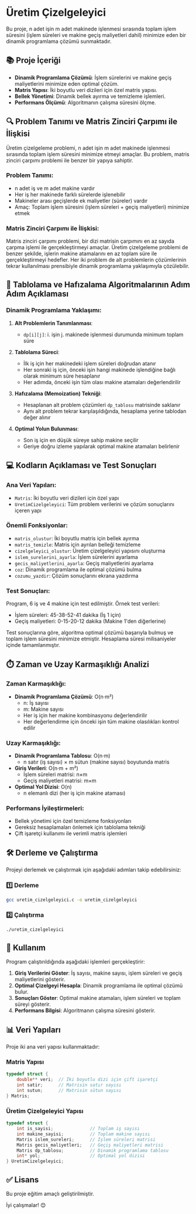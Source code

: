 # Üretim Çizelgeleyici

Bu proje, n adet işin m adet makinede işlenmesi sırasında toplam işlem süresini (işlem süreleri ve makine geçiş maliyetleri dahil) minimize eden bir dinamik programlama çözümü sunmaktadır.

## 📚 Proje İçeriği
- **Dinamik Programlama Çözümü**: İşlem sürelerini ve makine geçiş maliyetlerini minimize eden optimal çözüm.
- **Matris Yapısı**: İki boyutlu veri dizileri için özel matris yapısı.
- **Bellek Yönetimi**: Dinamik bellek ayırma ve temizleme işlemleri.
- **Performans Ölçümü**: Algoritmanın çalışma süresini ölçme.

## 🔍 Problem Tanımı ve Matris Zinciri Çarpımı ile İlişkisi

Üretim çizelgeleme problemi, n adet işin m adet makinede işlenmesi sırasında toplam işlem süresini minimize etmeyi amaçlar. Bu problem, matris zinciri çarpımı problemi ile benzer bir yapıya sahiptir.

### Problem Tanımı:
- n adet iş ve m adet makine vardır
- Her iş her makinede farklı sürelerde işlenebilir
- Makineler arası geçişlerde ek maliyetler (süreler) vardır
- Amaç: Toplam işlem süresini (işlem süreleri + geçiş maliyetleri) minimize etmek

### Matris Zinciri Çarpımı ile İlişkisi:
Matris zinciri çarpımı problemi, bir dizi matrisin çarpımını en az sayıda çarpma işlemi ile gerçekleştirmeyi amaçlar. Üretim çizelgeleme problemi de benzer şekilde, işlerin makine atamalarını en az toplam süre ile gerçekleştirmeyi hedefler. Her iki problem de alt problemlerin çözümlerinin tekrar kullanılması prensibiyle dinamik programlama yaklaşımıyla çözülebilir.

## 🧮 Tablolama ve Hafızalama Algoritmalarının Adım Adım Açıklaması

### Dinamik Programlama Yaklaşımı:

1. **Alt Problemlerin Tanımlanması**:
   - `dp[i][j]`: i. işin j. makinede işlenmesi durumunda minimum toplam süre

2. **Tablolama Süreci**:
   - İlk iş için her makinedeki işlem süreleri doğrudan atanır
   - Her sonraki iş için, önceki işin hangi makinede işlendiğine bağlı olarak minimum süre hesaplanır
   - Her adımda, önceki işin tüm olası makine atamaları değerlendirilir

3. **Hafızalama (Memoization) Tekniği**:
   - Hesaplanan alt problem çözümleri `dp_tablosu` matrisinde saklanır
   - Aynı alt problem tekrar karşılaşıldığında, hesaplama yerine tablodan değer alınır

4. **Optimal Yolun Bulunması**:
   - Son iş için en düşük süreye sahip makine seçilir
   - Geriye doğru izleme yapılarak optimal makine atamaları belirlenir

## 💻 Kodların Açıklaması ve Test Sonuçları

### Ana Veri Yapıları:
- `Matris`: İki boyutlu veri dizileri için özel yapı
- `UretimCizelgeleyici`: Tüm problem verilerini ve çözüm sonuçlarını içeren yapı

### Önemli Fonksiyonlar:
- `matris_olustur`: İki boyutlu matris için bellek ayırma
- `matris_temizle`: Matris için ayrılan belleği temizleme
- `cizelgeleyici_olustur`: Üretim çizelgeleyici yapısını oluşturma
- `islem_surelerini_ayarla`: İşlem sürelerini ayarlama
- `gecis_maliyetlerini_ayarla`: Geçiş maliyetlerini ayarlama
- `coz`: Dinamik programlama ile optimal çözümü bulma
- `cozumu_yazdir`: Çözüm sonuçlarını ekrana yazdırma

### Test Sonuçları:
Program, 6 iş ve 4 makine için test edilmiştir. Örnek test verileri:
- İşlem süreleri: 45-38-52-41 dakika (İş 1 için)
- Geçiş maliyetleri: 0-15-20-12 dakika (Makine 1'den diğerlerine)

Test sonuçlarına göre, algoritma optimal çözümü başarıyla bulmuş ve toplam işlem süresini minimize etmiştir. Hesaplama süresi milisaniyeler içinde tamamlanmıştır.

## ⏱️ Zaman ve Uzay Karmaşıklığı Analizi

### Zaman Karmaşıklığı:
- **Dinamik Programlama Çözümü**: O(n·m²)
  - n: İş sayısı
  - m: Makine sayısı
  - Her iş için her makine kombinasyonu değerlendirilir
  - Her değerlendirme için önceki işin tüm makine olasılıkları kontrol edilir

### Uzay Karmaşıklığı:
- **Dinamik Programlama Tablosu**: O(n·m)
  - n satır (iş sayısı) × m sütun (makine sayısı) boyutunda matris
- **Giriş Verileri**: O(n·m + m²)
  - İşlem süreleri matrisi: n×m
  - Geçiş maliyetleri matrisi: m×m
- **Optimal Yol Dizisi**: O(n)
  - n elemanlı dizi (her iş için makine ataması)

### Performans İyileştirmeleri:
- Bellek yönetimi için özel temizleme fonksiyonları
- Gereksiz hesaplamaları önlemek için tablolama tekniği
- Çift işaretçi kullanımı ile verimli matris işlemleri

## 🛠 Derleme ve Çalıştırma
Projeyi derlemek ve çalıştırmak için aşağıdaki adımları takip edebilirsiniz:

### 1️⃣ Derleme
```bash
gcc uretim_cizelgeleyici.c -o uretim_cizelgeleyici
```

### 2️⃣ Çalıştırma
```bash
./uretim_cizelgeleyici
```

## 📌 Kullanım
Program çalıştırıldığında aşağıdaki işlemleri gerçekleştirir:
1. **Giriş Verilerini Göster**: İş sayısı, makine sayısı, işlem süreleri ve geçiş maliyetlerini gösterir.
2. **Optimal Çizelgeyi Hesapla**: Dinamik programlama ile optimal çözümü bulur.
3. **Sonuçları Göster**: Optimal makine atamaları, işlem süreleri ve toplam süreyi gösterir.
4. **Performans Bilgisi**: Algoritmanın çalışma süresini gösterir.

## 📊 Veri Yapıları
Proje iki ana veri yapısı kullanmaktadır:

### Matris Yapısı
```c
typedef struct {
    double** veri;  // İki boyutlu dizi için çift işaretçi
    int satir;      // Matrisin satır sayısı
    int sutun;      // Matrisin sütun sayısı
} Matris;
```

### Üretim Çizelgeleyici Yapısı
```c
typedef struct {
    int is_sayisi;              // Toplam iş sayısı
    int makine_sayisi;          // Toplam makine sayısı
    Matris islem_sureleri;      // İşlem süreleri matrisi
    Matris gecis_maliyetleri;   // Geçiş maliyetleri matrisi
    Matris dp_tablosu;          // Dinamik programlama tablosu
    int* yol;                   // Optimal yol dizisi
} UretimCizelgeleyici;
```
## ✅ Lisans
Bu proje eğitim amaçlı geliştirilmiştir.

 İyi çalışmalar! 😊 
